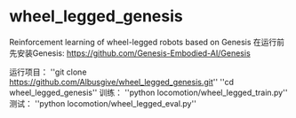 # wheel_legged_genesis
Reinforcement learning of wheel-legged robots based on Genesis
在运行前先安装Genesis:
<https://github.com/Genesis-Embodied-AI/Genesis>

运行项目：
''git clone https://github.com/Albusgive/wheel_legged_genesis.git''
''cd wheel_legged_genesis''
训练：
''python locomotion/wheel_legged_train.py''
测试：
''python locomotion/wheel_legged_eval.py''
